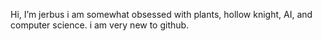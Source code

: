 Hi, I’m jerbus
i am somewhat obsessed with plants, hollow knight, AI, and computer science.
i am very new to github.
